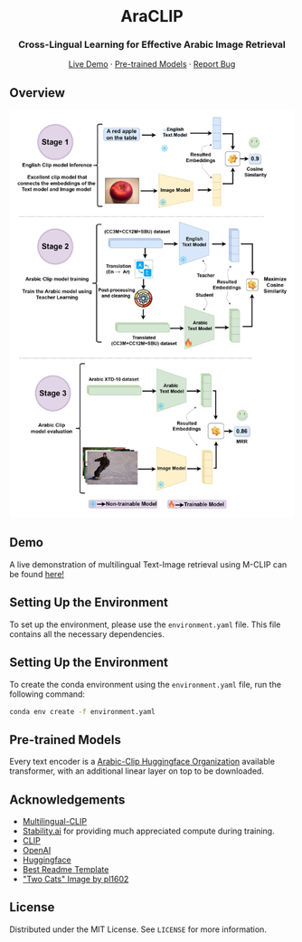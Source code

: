 <br />
<p align="center">
  <h1 align="center">AraCLIP</h1>
  <h3 align="center">Cross-Lingual Learning for Effective Arabic Image Retrieval</h3>
  
  <p align="center">  
    <a href="https://huggingface.co/spaces/Arabic-Clip/AraCLIP">Live Demo</a>
    ·
    <a href="https://huggingface.co/Arabic-Clip">Pre-trained Models</a>
    ·
    <a href="https://github.com/Arabic-Clip/AraCLIP-Training-Code/issues">Report Bug</a>
  </p>
</p>



<!-- ABOUT THE PROJECT -->
## Overview
![Alt text](Images/methodology.jpg?raw=true "Title")


## Demo
A live demonstration of multilingual Text-Image retrieval using M-CLIP can be found [here!](https://huggingface.co/spaces/Arabic-Clip/AraCLIP) 



## Setting Up the Environment

To set up the environment, please use the `environment.yaml` file. This file contains all the necessary dependencies.



## Setting Up the Environment

To create the conda environment using the `environment.yaml` file, run the following command:

```bash
conda env create -f environment.yaml
```

## Pre-trained Models
Every text encoder is a [Arabic-Clip Huggingface Organization](https://huggingface.co/Arabic-Clip) available transformer, with an additional linear layer on top to be downloaded.


<!-- ACKNOWLEDGEMENTS -->
## Acknowledgements
* [Multilingual-CLIP](https://github.com/FreddeFrallan/Multilingual-CLIP)
* [Stability.ai](https://stability.ai/) for providing much appreciated compute during training.
* [CLIP](https://openai.com/blog/clip/)
* [OpenAI](https://openai.com/)
* [Huggingface](https://huggingface.co/)
* [Best Readme Template](https://github.com/othneildrew/Best-README-Template)
* ["Two Cats" Image by pl1602](https://search.creativecommons.org/photos/8dfd802b-58e5-4cc5-889d-96abba540de1)

<!-- LICENSE -->
## License
Distributed under the MIT License. See `LICENSE` for more information.


